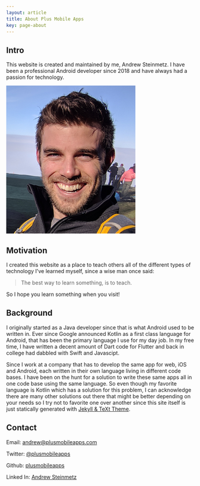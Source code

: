 ```yaml
---
layout: article
title: About Plus Mobile Apps
key: page-about
---
```


## Intro

This website is created and maintained by me, Andrew Steinmetz. I have been a professional Android developer since 2018 and have always had a passion for technology. 

![Blog Photo](/assets/images/blog-profile-photo.png)

## Motivation

I created this website as a place to teach others all of the different types of technology I've learned myself, since a wise man once said: 

> The best way to learn something, is to teach. 

So I hope you learn something when you visit!

## Background

I originally started as a Java developer since that is what Android used to be written in. Ever since Google announced Kotlin as a first class language for Android, that has been the primary language I use for my day job. In my free time, I have written a decent amount of Dart code for Flutter and back in college had dabbled with Swift and Javascipt. 

Since I work at a company that has to develop the same app for web, iOS and Android, each written in their own language living in different code bases. I have been on the hunt for a solution to write these same apps all in one code base using the same language. So even though my favorite language is Kotlin which has a solution for this problem, I can acknowledge there are many other solutions out there that might be better depending on your needs so I try not to favorite one over another since this site itself is just statically generated with [Jekyll & TeXt Theme](https://github.com/kitian616/jekyll-TeXt-theme).

## Contact 

Email: [andrew@plusmobileapps.com](mailto:andrew@plusmobileapps.com)

Twitter: [@plusmobileapps](https://twitter.com/plusmobileapps)

Github: [plusmobileapps](https://github.com/plusmobileapps)

Linked In: [Andrew Steinmetz](https://linkedin.com/in/andrew-steinmetz-6a8aaaa2/)




